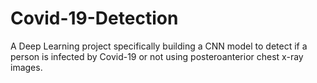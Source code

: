# Covid-19-Detection
A Deep Learning project specifically building a CNN model to detect if a person is infected by Covid-19 or not using posteroanterior chest x-ray images.

